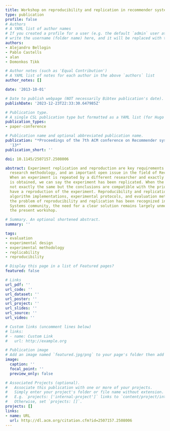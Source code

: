 ```yaml
---
title: Workshop on reproducibility and replication in recommender systems evaluation
type: publication 
profile: false
# Authors
# A YAML list of author names
# If you created a profile for a user (e.g. the default `admin` user at `content/authors/admin/`), 
# write the username (folder name) here, and it will be replaced with their full name and linked to their profile.
authors:
- Alejandro Bellogin
- Pablo Castells
- alan
- Domonkos Tikk

# Author notes (such as 'Equal Contribution')
# A YAML list of notes for each author in the above `authors` list
author_notes: []

date: '2013-10-01'

# Date to publish webpage (NOT necessarily Bibtex publication's date).
publishDate: '2023-12-23T22:33:30.647985Z'

# Publication type.
# A single CSL publication type but formatted as a YAML list (for Hugo requirements).
publication_types:
- paper-conference

# Publication name and optional abbreviated publication name.
publication: "*Proceedings of the 7th ACM conference on Recommender systems - RecSys
  '13*"
publication_short: ''

doi: 10.1145/2507157.2508006

abstract: Experiment replication and reproduction are key requirements for empirical
  research methodology, and an important open issue in the field of Recommender Systems.
  When an experiment is repeated by a different researcher and exactly the same result
  is obtained, we can say the experiment has been replicated. When the results are
  not exactly the same but the conclusions are compatible with the prior ones, we
  have a reproduction of the experiment. Reproducibility and replication involve recommendation
  algorithm implementations, experimental protocols, and evaluation metrics. While
  the problem of reproducibility and replication has been recognized in the Recommender
  Systems community, the need for a clear solution remains largely unmet, which motivates
  the present workshop.

# Summary. An optional shortened abstract.
summary: ''

tags:
- evaluation
- experimental design
- experimental methodology
- replicability
- reproducibility

# Display this page in a list of Featured pages?
featured: false

# Links
url_pdf: ''
url_code: ''
url_dataset: ''
url_poster: ''
url_project: ''
url_slides: ''
url_source: ''
url_video: ''

# Custom links (uncomment lines below)
# links:
# - name: Custom Link
#   url: http://example.org

# Publication image
# Add an image named `featured.jpg/png` to your page's folder then add a caption below.
image:
  caption: ''
  focal_point: ''
  preview_only: false

# Associated Projects (optional).
#   Associate this publication with one or more of your projects.
#   Simply enter your project's folder or file name without extension.
#   E.g. `projects: ['internal-project']` links to `content/project/internal-project/index.md`.
#   Otherwise, set `projects: []`.
projects: []
links:
- name: URL
  url: http://dl.acm.org/citation.cfm?id=2507157.2508006
---
```




